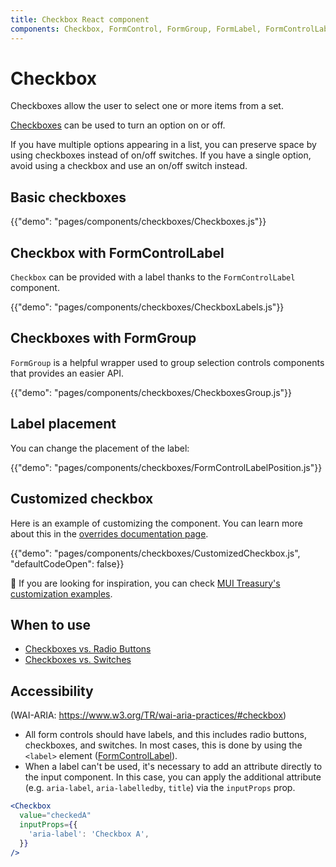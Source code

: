 ```yaml
---
title: Checkbox React component
components: Checkbox, FormControl, FormGroup, FormLabel, FormControlLabel
---
```


# Checkbox

<p class="description">Checkboxes allow the user to select one or more items from a set.</p>

[Checkboxes](https://material.io/design/components/selection-controls.html#checkboxes) can be used to turn an option on or off.

If you have multiple options appearing in a list,
you can preserve space by using checkboxes instead of on/off switches.
If you have a single option, avoid using a checkbox and use an on/off switch instead.

## Basic checkboxes

{{"demo": "pages/components/checkboxes/Checkboxes.js"}}

## Checkbox with FormControlLabel

`Checkbox` can be provided with a label thanks to the `FormControlLabel` component.

{{"demo": "pages/components/checkboxes/CheckboxLabels.js"}}

## Checkboxes with FormGroup

`FormGroup` is a helpful wrapper used to group selection controls components that provides an easier API.

{{"demo": "pages/components/checkboxes/CheckboxesGroup.js"}}

## Label placement

You can change the placement of the label:

{{"demo": "pages/components/checkboxes/FormControlLabelPosition.js"}}

## Customized checkbox

Here is an example of customizing the component. You can learn more about this in the
[overrides documentation page](/customization/components/).

{{"demo": "pages/components/checkboxes/CustomizedCheckbox.js", "defaultCodeOpen": false}}

🎨 If you are looking for inspiration, you can check [MUI Treasury's customization examples](https://mui-treasury.com/styles/checkbox).

## When to use

- [Checkboxes vs. Radio Buttons](https://www.nngroup.com/articles/checkboxes-vs-radio-buttons/)
- [Checkboxes vs. Switches](https://uxplanet.org/checkbox-vs-toggle-switch-7fc6e83f10b8)

## Accessibility

(WAI-ARIA: https://www.w3.org/TR/wai-aria-practices/#checkbox)

- All form controls should have labels, and this includes radio buttons, checkboxes, and switches. In most cases, this is done by using the `<label>` element ([FormControlLabel](/api/form-control-label/)).
- When a label can't be used, it's necessary to add an attribute directly to the input component.
  In this case, you can apply the additional attribute (e.g. `aria-label`, `aria-labelledby`, `title`) via the `inputProps` prop.

```jsx
<Checkbox
  value="checkedA"
  inputProps={{
    'aria-label': 'Checkbox A',
  }}
/>
```
